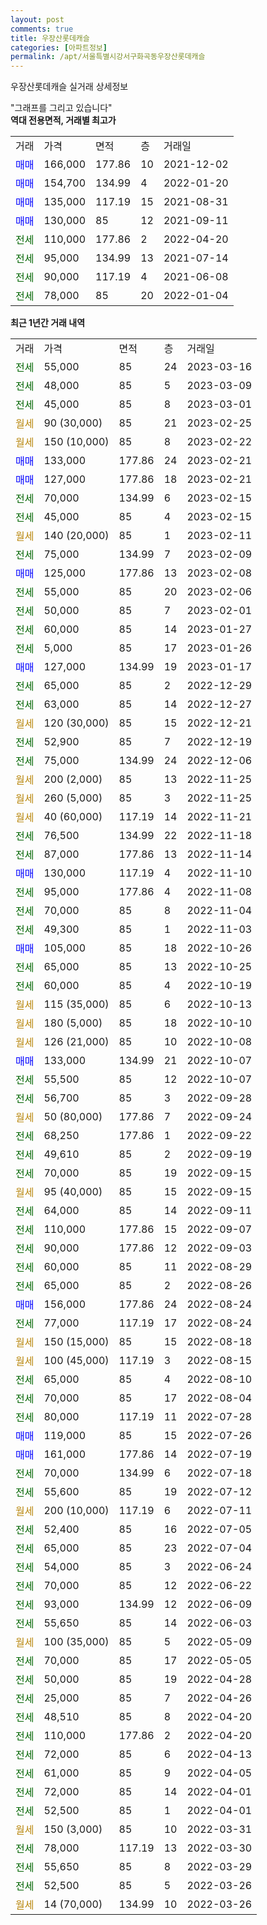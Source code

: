 ```yaml
---
layout: post
comments: true
title: 우장산롯데캐슬
categories: [아파트정보]
permalink: /apt/서울특별시강서구화곡동우장산롯데캐슬
---
```


우장산롯데캐슬 실거래 상세정보

<script type="text/javascript">
  google.charts.load('current', {'packages':['line', 'corechart']});
  google.charts.setOnLoadCallback(drawChart);

  function drawChart() {
    var data = new google.visualization.DataTable();
    data.addColumn('date', '거래일');
    data.addColumn('number', "매매");
    data.addColumn('number', "전세");
    data.addColumn('number', "전매");

    data.addRows([[new Date(Date.parse("2023-03-16")), null, 55000, null], [new Date(Date.parse("2023-03-09")), null, 48000, null], [new Date(Date.parse("2023-03-01")), null, 45000, null], [new Date(Date.parse("2023-02-25")), null, null, null], [new Date(Date.parse("2023-02-22")), null, null, null], [new Date(Date.parse("2023-02-21")), 133000, null, null], [new Date(Date.parse("2023-02-21")), 127000, null, null], [new Date(Date.parse("2023-02-15")), null, 70000, null], [new Date(Date.parse("2023-02-15")), null, 45000, null], [new Date(Date.parse("2023-02-11")), null, null, null], [new Date(Date.parse("2023-02-09")), null, 75000, null], [new Date(Date.parse("2023-02-08")), 125000, null, null], [new Date(Date.parse("2023-02-06")), null, 55000, null], [new Date(Date.parse("2023-02-01")), null, 50000, null], [new Date(Date.parse("2023-01-27")), null, 60000, null], [new Date(Date.parse("2023-01-26")), null, 5000, null], [new Date(Date.parse("2023-01-17")), 127000, null, null], [new Date(Date.parse("2022-12-29")), null, 65000, null], [new Date(Date.parse("2022-12-27")), null, 63000, null], [new Date(Date.parse("2022-12-21")), null, null, null], [new Date(Date.parse("2022-12-19")), null, 52900, null], [new Date(Date.parse("2022-12-06")), null, 75000, null], [new Date(Date.parse("2022-11-25")), null, null, null], [new Date(Date.parse("2022-11-25")), null, null, null], [new Date(Date.parse("2022-11-21")), null, null, null], [new Date(Date.parse("2022-11-18")), null, 76500, null], [new Date(Date.parse("2022-11-14")), null, 87000, null], [new Date(Date.parse("2022-11-10")), 130000, null, null], [new Date(Date.parse("2022-11-08")), null, 95000, null], [new Date(Date.parse("2022-11-04")), null, 70000, null], [new Date(Date.parse("2022-11-03")), null, 49300, null], [new Date(Date.parse("2022-10-26")), 105000, null, null], [new Date(Date.parse("2022-10-25")), null, 65000, null], [new Date(Date.parse("2022-10-19")), null, 60000, null], [new Date(Date.parse("2022-10-13")), null, null, null], [new Date(Date.parse("2022-10-10")), null, null, null], [new Date(Date.parse("2022-10-08")), null, null, null], [new Date(Date.parse("2022-10-07")), 133000, null, null], [new Date(Date.parse("2022-10-07")), null, 55500, null], [new Date(Date.parse("2022-09-28")), null, 56700, null], [new Date(Date.parse("2022-09-24")), null, null, null], [new Date(Date.parse("2022-09-22")), null, 68250, null], [new Date(Date.parse("2022-09-19")), null, 49610, null], [new Date(Date.parse("2022-09-15")), null, 70000, null], [new Date(Date.parse("2022-09-15")), null, null, null], [new Date(Date.parse("2022-09-11")), null, 64000, null], [new Date(Date.parse("2022-09-07")), null, 110000, null], [new Date(Date.parse("2022-09-03")), null, 90000, null], [new Date(Date.parse("2022-08-29")), null, 60000, null], [new Date(Date.parse("2022-08-26")), null, 65000, null], [new Date(Date.parse("2022-08-24")), 156000, null, null], [new Date(Date.parse("2022-08-24")), null, 77000, null], [new Date(Date.parse("2022-08-18")), null, null, null], [new Date(Date.parse("2022-08-15")), null, null, null], [new Date(Date.parse("2022-08-10")), null, 65000, null], [new Date(Date.parse("2022-08-04")), null, 70000, null], [new Date(Date.parse("2022-07-28")), null, 80000, null], [new Date(Date.parse("2022-07-26")), 119000, null, null], [new Date(Date.parse("2022-07-19")), 161000, null, null], [new Date(Date.parse("2022-07-18")), null, 70000, null], [new Date(Date.parse("2022-07-12")), null, 55600, null], [new Date(Date.parse("2022-07-11")), null, null, null], [new Date(Date.parse("2022-07-05")), null, 52400, null], [new Date(Date.parse("2022-07-04")), null, 65000, null], [new Date(Date.parse("2022-06-24")), null, 54000, null], [new Date(Date.parse("2022-06-22")), null, 70000, null], [new Date(Date.parse("2022-06-09")), null, 93000, null], [new Date(Date.parse("2022-06-03")), null, 55650, null], [new Date(Date.parse("2022-05-09")), null, null, null], [new Date(Date.parse("2022-05-05")), null, 70000, null], [new Date(Date.parse("2022-04-28")), null, 50000, null], [new Date(Date.parse("2022-04-26")), null, 25000, null], [new Date(Date.parse("2022-04-20")), null, 48510, null], [new Date(Date.parse("2022-04-20")), null, 110000, null], [new Date(Date.parse("2022-04-13")), null, 72000, null], [new Date(Date.parse("2022-04-05")), null, 61000, null], [new Date(Date.parse("2022-04-01")), null, 72000, null], [new Date(Date.parse("2022-04-01")), null, 52500, null], [new Date(Date.parse("2022-03-31")), null, null, null], [new Date(Date.parse("2022-03-30")), null, 78000, null], [new Date(Date.parse("2022-03-29")), null, 55650, null], [new Date(Date.parse("2022-03-26")), null, 52500, null], [new Date(Date.parse("2022-03-26")), null, null, null]]);

    var options = {
      hAxis: {
        format: 'yyyy/MM/dd'
      },    
      lineWidth: 0,
      pointsVisible: true,    
      title: '최근 1년간 유형별 실거래가 분포',
      legend: { position: 'bottom' }
    };

    var formatter = new google.visualization.NumberFormat({pattern:'###,###'} );
    formatter.format(data, 1);
    formatter.format(data, 2);
    
    setTimeout(function() {
        var chart = new google.visualization.LineChart(document.getElementById('columnchart_material'));
        chart.draw(data, (options));
        document.getElementById('loading').style.display = 'none';
    }, 200);
  }
</script>


<div id="loading" style="z-index:20; display: block; margin-left: 0px">"그래프를 그리고 있습니다"</div>
<div id="columnchart_material" style="width: 95%; margin-left: 0px; display: block"></div>
<!-- contents start -->
<b>역대 전용면적, 거래별 최고가</b>
<table class="sortable">
    <tr>
      <td>거래</td>
      <td>가격</td>
      <td>면적</td>
      <td>층</td>
      <td>거래일</td>
    </tr>
        <tr>
          <td><a style="color: blue">매매</a></td>
          <td>166,000</td>
          <td>177.86</td>
          <td>10</td>
          <td>2021-12-02</td>
        </tr>            <tr>
          <td><a style="color: blue">매매</a></td>
          <td>154,700</td>
          <td>134.99</td>
          <td>4</td>
          <td>2022-01-20</td>
        </tr>            <tr>
          <td><a style="color: blue">매매</a></td>
          <td>135,000</td>
          <td>117.19</td>
          <td>15</td>
          <td>2021-08-31</td>
        </tr>            <tr>
          <td><a style="color: blue">매매</a></td>
          <td>130,000</td>
          <td>85</td>
          <td>12</td>
          <td>2021-09-11</td>
        </tr>        
        <tr>
              <td><a style="color: darkgreen">전세</a></td>
              <td>110,000</td>
              <td>177.86</td>
              <td>2</td>
              <td>2022-04-20</td>
            </tr>            <tr>
              <td><a style="color: darkgreen">전세</a></td>
              <td>95,000</td>
              <td>134.99</td>
              <td>13</td>
              <td>2021-07-14</td>
            </tr>            <tr>
              <td><a style="color: darkgreen">전세</a></td>
              <td>90,000</td>
              <td>117.19</td>
              <td>4</td>
              <td>2021-06-08</td>
            </tr>            <tr>
              <td><a style="color: darkgreen">전세</a></td>
              <td>78,000</td>
              <td>85</td>
              <td>20</td>
              <td>2022-01-04</td>
            </tr>        
    
</table>

<b>최근 1년간 거래 내역</b>

<table class="sortable">
    <tr>
      <td>거래</td>
      <td>가격</td>
      <td>면적</td>
      <td>층</td>
      <td>거래일</td>
    </tr>
    <tr>
      <td><a style="color: darkgreen">전세</a></td>
      <td>55,000</td>
      <td>85</td>
      <td>24</td>
      <td>2023-03-16</td>
    </tr>          <tr>
      <td><a style="color: darkgreen">전세</a></td>
      <td>48,000</td>
      <td>85</td>
      <td>5</td>
      <td>2023-03-09</td>
    </tr>          <tr>
      <td><a style="color: darkgreen">전세</a></td>
      <td>45,000</td>
      <td>85</td>
      <td>8</td>
      <td>2023-03-01</td>
    </tr>          <tr>
      <td><a style="color: darkgoldenrod">월세</a></td>
      <td>90 (30,000)</td>
      <td>85</td>
      <td>21</td>
      <td>2023-02-25</td>
    </tr>          <tr>
      <td><a style="color: darkgoldenrod">월세</a></td>
      <td>150 (10,000)</td>
      <td>85</td>
      <td>8</td>
      <td>2023-02-22</td>
    </tr>          <tr>
      <td><a style="color: blue">매매</a></td>
      <td>133,000</td>
      <td>177.86</td>
      <td>24</td>
      <td>2023-02-21</td>
    </tr>          <tr>
      <td><a style="color: blue">매매</a></td>
      <td>127,000</td>
      <td>177.86</td>
      <td>18</td>
      <td>2023-02-21</td>
    </tr>          <tr>
      <td><a style="color: darkgreen">전세</a></td>
      <td>70,000</td>
      <td>134.99</td>
      <td>6</td>
      <td>2023-02-15</td>
    </tr>          <tr>
      <td><a style="color: darkgreen">전세</a></td>
      <td>45,000</td>
      <td>85</td>
      <td>4</td>
      <td>2023-02-15</td>
    </tr>          <tr>
      <td><a style="color: darkgoldenrod">월세</a></td>
      <td>140 (20,000)</td>
      <td>85</td>
      <td>1</td>
      <td>2023-02-11</td>
    </tr>          <tr>
      <td><a style="color: darkgreen">전세</a></td>
      <td>75,000</td>
      <td>134.99</td>
      <td>7</td>
      <td>2023-02-09</td>
    </tr>          <tr>
      <td><a style="color: blue">매매</a></td>
      <td>125,000</td>
      <td>177.86</td>
      <td>13</td>
      <td>2023-02-08</td>
    </tr>          <tr>
      <td><a style="color: darkgreen">전세</a></td>
      <td>55,000</td>
      <td>85</td>
      <td>20</td>
      <td>2023-02-06</td>
    </tr>          <tr>
      <td><a style="color: darkgreen">전세</a></td>
      <td>50,000</td>
      <td>85</td>
      <td>7</td>
      <td>2023-02-01</td>
    </tr>          <tr>
      <td><a style="color: darkgreen">전세</a></td>
      <td>60,000</td>
      <td>85</td>
      <td>14</td>
      <td>2023-01-27</td>
    </tr>          <tr>
      <td><a style="color: darkgreen">전세</a></td>
      <td>5,000</td>
      <td>85</td>
      <td>17</td>
      <td>2023-01-26</td>
    </tr>          <tr>
      <td><a style="color: blue">매매</a></td>
      <td>127,000</td>
      <td>134.99</td>
      <td>19</td>
      <td>2023-01-17</td>
    </tr>          <tr>
      <td><a style="color: darkgreen">전세</a></td>
      <td>65,000</td>
      <td>85</td>
      <td>2</td>
      <td>2022-12-29</td>
    </tr>          <tr>
      <td><a style="color: darkgreen">전세</a></td>
      <td>63,000</td>
      <td>85</td>
      <td>14</td>
      <td>2022-12-27</td>
    </tr>          <tr>
      <td><a style="color: darkgoldenrod">월세</a></td>
      <td>120 (30,000)</td>
      <td>85</td>
      <td>15</td>
      <td>2022-12-21</td>
    </tr>          <tr>
      <td><a style="color: darkgreen">전세</a></td>
      <td>52,900</td>
      <td>85</td>
      <td>7</td>
      <td>2022-12-19</td>
    </tr>          <tr>
      <td><a style="color: darkgreen">전세</a></td>
      <td>75,000</td>
      <td>134.99</td>
      <td>24</td>
      <td>2022-12-06</td>
    </tr>          <tr>
      <td><a style="color: darkgoldenrod">월세</a></td>
      <td>200 (2,000)</td>
      <td>85</td>
      <td>13</td>
      <td>2022-11-25</td>
    </tr>          <tr>
      <td><a style="color: darkgoldenrod">월세</a></td>
      <td>260 (5,000)</td>
      <td>85</td>
      <td>3</td>
      <td>2022-11-25</td>
    </tr>          <tr>
      <td><a style="color: darkgoldenrod">월세</a></td>
      <td>40 (60,000)</td>
      <td>117.19</td>
      <td>14</td>
      <td>2022-11-21</td>
    </tr>          <tr>
      <td><a style="color: darkgreen">전세</a></td>
      <td>76,500</td>
      <td>134.99</td>
      <td>22</td>
      <td>2022-11-18</td>
    </tr>          <tr>
      <td><a style="color: darkgreen">전세</a></td>
      <td>87,000</td>
      <td>177.86</td>
      <td>13</td>
      <td>2022-11-14</td>
    </tr>          <tr>
      <td><a style="color: blue">매매</a></td>
      <td>130,000</td>
      <td>117.19</td>
      <td>4</td>
      <td>2022-11-10</td>
    </tr>          <tr>
      <td><a style="color: darkgreen">전세</a></td>
      <td>95,000</td>
      <td>177.86</td>
      <td>4</td>
      <td>2022-11-08</td>
    </tr>          <tr>
      <td><a style="color: darkgreen">전세</a></td>
      <td>70,000</td>
      <td>85</td>
      <td>8</td>
      <td>2022-11-04</td>
    </tr>          <tr>
      <td><a style="color: darkgreen">전세</a></td>
      <td>49,300</td>
      <td>85</td>
      <td>1</td>
      <td>2022-11-03</td>
    </tr>          <tr>
      <td><a style="color: blue">매매</a></td>
      <td>105,000</td>
      <td>85</td>
      <td>18</td>
      <td>2022-10-26</td>
    </tr>          <tr>
      <td><a style="color: darkgreen">전세</a></td>
      <td>65,000</td>
      <td>85</td>
      <td>13</td>
      <td>2022-10-25</td>
    </tr>          <tr>
      <td><a style="color: darkgreen">전세</a></td>
      <td>60,000</td>
      <td>85</td>
      <td>4</td>
      <td>2022-10-19</td>
    </tr>          <tr>
      <td><a style="color: darkgoldenrod">월세</a></td>
      <td>115 (35,000)</td>
      <td>85</td>
      <td>6</td>
      <td>2022-10-13</td>
    </tr>          <tr>
      <td><a style="color: darkgoldenrod">월세</a></td>
      <td>180 (5,000)</td>
      <td>85</td>
      <td>18</td>
      <td>2022-10-10</td>
    </tr>          <tr>
      <td><a style="color: darkgoldenrod">월세</a></td>
      <td>126 (21,000)</td>
      <td>85</td>
      <td>10</td>
      <td>2022-10-08</td>
    </tr>          <tr>
      <td><a style="color: blue">매매</a></td>
      <td>133,000</td>
      <td>134.99</td>
      <td>21</td>
      <td>2022-10-07</td>
    </tr>          <tr>
      <td><a style="color: darkgreen">전세</a></td>
      <td>55,500</td>
      <td>85</td>
      <td>12</td>
      <td>2022-10-07</td>
    </tr>          <tr>
      <td><a style="color: darkgreen">전세</a></td>
      <td>56,700</td>
      <td>85</td>
      <td>3</td>
      <td>2022-09-28</td>
    </tr>          <tr>
      <td><a style="color: darkgoldenrod">월세</a></td>
      <td>50 (80,000)</td>
      <td>177.86</td>
      <td>7</td>
      <td>2022-09-24</td>
    </tr>          <tr>
      <td><a style="color: darkgreen">전세</a></td>
      <td>68,250</td>
      <td>177.86</td>
      <td>1</td>
      <td>2022-09-22</td>
    </tr>          <tr>
      <td><a style="color: darkgreen">전세</a></td>
      <td>49,610</td>
      <td>85</td>
      <td>2</td>
      <td>2022-09-19</td>
    </tr>          <tr>
      <td><a style="color: darkgreen">전세</a></td>
      <td>70,000</td>
      <td>85</td>
      <td>19</td>
      <td>2022-09-15</td>
    </tr>          <tr>
      <td><a style="color: darkgoldenrod">월세</a></td>
      <td>95 (40,000)</td>
      <td>85</td>
      <td>15</td>
      <td>2022-09-15</td>
    </tr>          <tr>
      <td><a style="color: darkgreen">전세</a></td>
      <td>64,000</td>
      <td>85</td>
      <td>14</td>
      <td>2022-09-11</td>
    </tr>          <tr>
      <td><a style="color: darkgreen">전세</a></td>
      <td>110,000</td>
      <td>177.86</td>
      <td>15</td>
      <td>2022-09-07</td>
    </tr>          <tr>
      <td><a style="color: darkgreen">전세</a></td>
      <td>90,000</td>
      <td>177.86</td>
      <td>12</td>
      <td>2022-09-03</td>
    </tr>          <tr>
      <td><a style="color: darkgreen">전세</a></td>
      <td>60,000</td>
      <td>85</td>
      <td>11</td>
      <td>2022-08-29</td>
    </tr>          <tr>
      <td><a style="color: darkgreen">전세</a></td>
      <td>65,000</td>
      <td>85</td>
      <td>2</td>
      <td>2022-08-26</td>
    </tr>          <tr>
      <td><a style="color: blue">매매</a></td>
      <td>156,000</td>
      <td>177.86</td>
      <td>24</td>
      <td>2022-08-24</td>
    </tr>          <tr>
      <td><a style="color: darkgreen">전세</a></td>
      <td>77,000</td>
      <td>117.19</td>
      <td>17</td>
      <td>2022-08-24</td>
    </tr>          <tr>
      <td><a style="color: darkgoldenrod">월세</a></td>
      <td>150 (15,000)</td>
      <td>85</td>
      <td>15</td>
      <td>2022-08-18</td>
    </tr>          <tr>
      <td><a style="color: darkgoldenrod">월세</a></td>
      <td>100 (45,000)</td>
      <td>117.19</td>
      <td>3</td>
      <td>2022-08-15</td>
    </tr>          <tr>
      <td><a style="color: darkgreen">전세</a></td>
      <td>65,000</td>
      <td>85</td>
      <td>4</td>
      <td>2022-08-10</td>
    </tr>          <tr>
      <td><a style="color: darkgreen">전세</a></td>
      <td>70,000</td>
      <td>85</td>
      <td>17</td>
      <td>2022-08-04</td>
    </tr>          <tr>
      <td><a style="color: darkgreen">전세</a></td>
      <td>80,000</td>
      <td>117.19</td>
      <td>11</td>
      <td>2022-07-28</td>
    </tr>          <tr>
      <td><a style="color: blue">매매</a></td>
      <td>119,000</td>
      <td>85</td>
      <td>15</td>
      <td>2022-07-26</td>
    </tr>          <tr>
      <td><a style="color: blue">매매</a></td>
      <td>161,000</td>
      <td>177.86</td>
      <td>14</td>
      <td>2022-07-19</td>
    </tr>          <tr>
      <td><a style="color: darkgreen">전세</a></td>
      <td>70,000</td>
      <td>134.99</td>
      <td>6</td>
      <td>2022-07-18</td>
    </tr>          <tr>
      <td><a style="color: darkgreen">전세</a></td>
      <td>55,600</td>
      <td>85</td>
      <td>19</td>
      <td>2022-07-12</td>
    </tr>          <tr>
      <td><a style="color: darkgoldenrod">월세</a></td>
      <td>200 (10,000)</td>
      <td>117.19</td>
      <td>6</td>
      <td>2022-07-11</td>
    </tr>          <tr>
      <td><a style="color: darkgreen">전세</a></td>
      <td>52,400</td>
      <td>85</td>
      <td>16</td>
      <td>2022-07-05</td>
    </tr>          <tr>
      <td><a style="color: darkgreen">전세</a></td>
      <td>65,000</td>
      <td>85</td>
      <td>23</td>
      <td>2022-07-04</td>
    </tr>          <tr>
      <td><a style="color: darkgreen">전세</a></td>
      <td>54,000</td>
      <td>85</td>
      <td>3</td>
      <td>2022-06-24</td>
    </tr>          <tr>
      <td><a style="color: darkgreen">전세</a></td>
      <td>70,000</td>
      <td>85</td>
      <td>12</td>
      <td>2022-06-22</td>
    </tr>          <tr>
      <td><a style="color: darkgreen">전세</a></td>
      <td>93,000</td>
      <td>134.99</td>
      <td>12</td>
      <td>2022-06-09</td>
    </tr>          <tr>
      <td><a style="color: darkgreen">전세</a></td>
      <td>55,650</td>
      <td>85</td>
      <td>14</td>
      <td>2022-06-03</td>
    </tr>          <tr>
      <td><a style="color: darkgoldenrod">월세</a></td>
      <td>100 (35,000)</td>
      <td>85</td>
      <td>5</td>
      <td>2022-05-09</td>
    </tr>          <tr>
      <td><a style="color: darkgreen">전세</a></td>
      <td>70,000</td>
      <td>85</td>
      <td>17</td>
      <td>2022-05-05</td>
    </tr>          <tr>
      <td><a style="color: darkgreen">전세</a></td>
      <td>50,000</td>
      <td>85</td>
      <td>19</td>
      <td>2022-04-28</td>
    </tr>          <tr>
      <td><a style="color: darkgreen">전세</a></td>
      <td>25,000</td>
      <td>85</td>
      <td>7</td>
      <td>2022-04-26</td>
    </tr>          <tr>
      <td><a style="color: darkgreen">전세</a></td>
      <td>48,510</td>
      <td>85</td>
      <td>8</td>
      <td>2022-04-20</td>
    </tr>          <tr>
      <td><a style="color: darkgreen">전세</a></td>
      <td>110,000</td>
      <td>177.86</td>
      <td>2</td>
      <td>2022-04-20</td>
    </tr>          <tr>
      <td><a style="color: darkgreen">전세</a></td>
      <td>72,000</td>
      <td>85</td>
      <td>6</td>
      <td>2022-04-13</td>
    </tr>          <tr>
      <td><a style="color: darkgreen">전세</a></td>
      <td>61,000</td>
      <td>85</td>
      <td>9</td>
      <td>2022-04-05</td>
    </tr>          <tr>
      <td><a style="color: darkgreen">전세</a></td>
      <td>72,000</td>
      <td>85</td>
      <td>14</td>
      <td>2022-04-01</td>
    </tr>          <tr>
      <td><a style="color: darkgreen">전세</a></td>
      <td>52,500</td>
      <td>85</td>
      <td>1</td>
      <td>2022-04-01</td>
    </tr>          <tr>
      <td><a style="color: darkgoldenrod">월세</a></td>
      <td>150 (3,000)</td>
      <td>85</td>
      <td>10</td>
      <td>2022-03-31</td>
    </tr>          <tr>
      <td><a style="color: darkgreen">전세</a></td>
      <td>78,000</td>
      <td>117.19</td>
      <td>13</td>
      <td>2022-03-30</td>
    </tr>          <tr>
      <td><a style="color: darkgreen">전세</a></td>
      <td>55,650</td>
      <td>85</td>
      <td>8</td>
      <td>2022-03-29</td>
    </tr>          <tr>
      <td><a style="color: darkgreen">전세</a></td>
      <td>52,500</td>
      <td>85</td>
      <td>5</td>
      <td>2022-03-26</td>
    </tr>          <tr>
      <td><a style="color: darkgoldenrod">월세</a></td>
      <td>14 (70,000)</td>
      <td>134.99</td>
      <td>10</td>
      <td>2022-03-26</td>
    </tr>      </table>
<!-- contents end -->    

